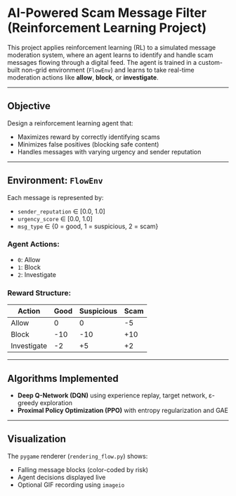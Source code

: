 # AI-Powered Scam Message Filter (Reinforcement Learning Project)

This project applies reinforcement learning (RL) to a simulated message moderation system, where an agent learns to identify and handle scam messages flowing through a digital feed. The agent is trained in a custom-built non-grid environment (`FlowEnv`) and learns to take real-time moderation actions like **allow**, **block**, or **investigate**.

---

## Objective

Design a reinforcement learning agent that:
- Maximizes reward by correctly identifying scams
- Minimizes false positives (blocking safe content)
- Handles messages with varying urgency and sender reputation

---

## Environment: `FlowEnv`

Each message is represented by:
- `sender_reputation` ∈ [0.0, 1.0]
- `urgency_score` ∈ [0.0, 1.0]
- `msg_type` ∈ {0 = good, 1 = suspicious, 2 = scam}

### Agent Actions:
- `0`: Allow  
- `1`: Block  
- `2`: Investigate

### Reward Structure:
| Action      | Good | Suspicious | Scam |
|-------------|------|------------|------|
| Allow       | 0    | 0          | -5   |
| Block       | -10  | -10        | +10  |
| Investigate | -2   | +5         | +2   |

---

## Algorithms Implemented

- **Deep Q-Network (DQN)** using experience replay, target network, ε-greedy exploration
- **Proximal Policy Optimization (PPO)** with entropy regularization and GAE

---

## Visualization

The `pygame` renderer (`rendering_flow.py`) shows:
- Falling message blocks (color-coded by risk)
- Agent decisions displayed live
- Optional GIF recording using `imageio`


